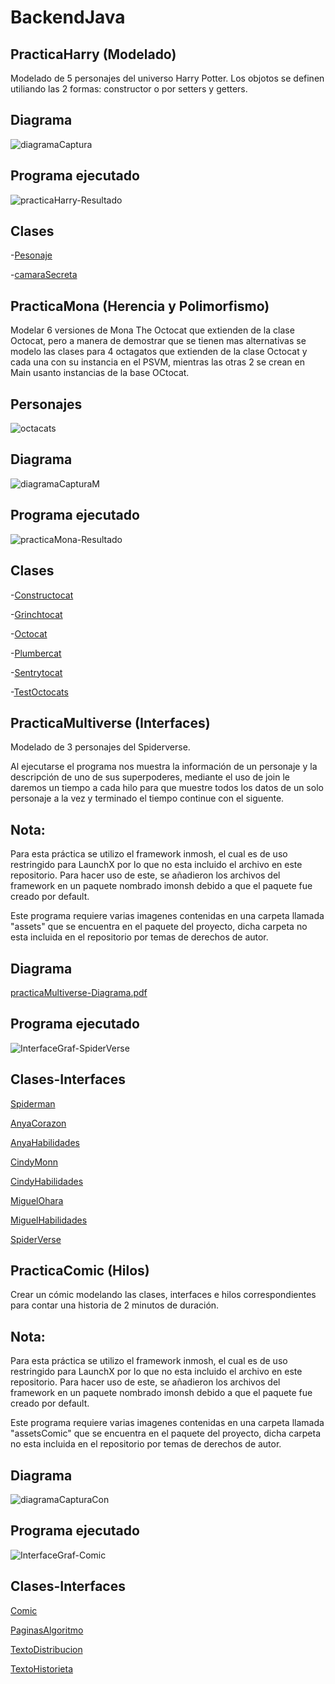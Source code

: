 # BackendJava

## PracticaHarry (Modelado)
Modelado de 5 personajes del universo Harry Potter. Los objotos se definen utiliando las 2 formas: constructor o por setters y getters.

## Diagrama
![diagramaCaptura](https://user-images.githubusercontent.com/99112892/166394709-d40bd1e0-c51b-431f-bf68-bc55c04fcd3e.png)

## Programa ejecutado
![practicaHarry-Resultado](https://user-images.githubusercontent.com/99112892/166394412-bf7a1b33-08e9-41a1-a9c9-fefc2fb674d1.png)

## Clases
-[Pesonaje](https://github.com/RodolfoMorquecho/BackendJava/blob/main/practicaHarry/Personaje.java)

-[camaraSecreta](https://github.com/RodolfoMorquecho/BackendJava/blob/main/practicaHarry/camaraSecreta.java)



## PracticaMona (Herencia y Polimorfismo)
Modelar 6 versiones de Mona The Octocat que extienden de la clase Octocat, pero a manera de demostrar que se tienen mas alternativas se modelo las clases para 4 octagatos que extienden de la clase Octocat y cada una con su instancia en el PSVM, mientras las otras 2 se crean en Main usanto instancias de la base OCtocat.

## Personajes
![octacats](https://user-images.githubusercontent.com/99112892/166396989-86939dc3-db71-450f-a6d6-4d54a17f0fbd.png)

## Diagrama
![diagramaCapturaM](https://user-images.githubusercontent.com/99112892/166395643-2154bf02-c23f-4f59-a198-6941c98e9278.png)

## Programa ejecutado
![practicaMona-Resultado](https://user-images.githubusercontent.com/99112892/166395679-bdd959b8-7a77-45ef-a915-83d4154e3512.png)

## Clases
-[Constructocat](https://github.com/RodolfoMorquecho/BackendJava/blob/main/practicaMona/Constructocat.java)

-[Grinchtocat](https://github.com/RodolfoMorquecho/BackendJava/blob/main/practicaMona/Grinchtocat.java)

-[Octocat](https://github.com/RodolfoMorquecho/BackendJava/blob/main/practicaMona/Octocat.java)

-[Plumbercat](https://github.com/RodolfoMorquecho/BackendJava/blob/main/practicaMona/Plumbercat.java)

-[Sentrytocat](https://github.com/RodolfoMorquecho/BackendJava/blob/main/practicaMona/Sentrytocat.java)

-[TestOctocats](https://github.com/RodolfoMorquecho/BackendJava/blob/main/practicaMona/TestOctacats.java)

## PracticaMultiverse (Interfaces)
Modelado de 3 personajes del Spiderverse.

Al ejecutarse el programa nos muestra la información de un personaje y la descripción de uno de sus superpoderes, mediante el uso de join le daremos un tiempo a cada hilo para que muestre todos los datos de un solo personaje a la vez y terminado el tiempo continue con el siguente.

## Nota:
Para esta práctica se utilizo el framework inmosh, el cual es de uso restringido para LaunchX por lo que no esta incluido el archivo en este repositorio.
Para hacer uso de este, se añadieron los archivos del framework en un paquete nombrado imonsh debido a que el paquete fue creado por default.

Este programa requiere varias imagenes contenidas en una carpeta llamada "assets" que se encuentra en el paquete del proyecto, dicha carpeta no esta incluida en el repositorio por temas de derechos de autor. 

## Diagrama

[practicaMultiverse-Diagrama.pdf](https://github.com/RodolfoMorquecho/BackendJava/files/8608079/practicaMultiverse-Diagrama.pdf)


## Programa ejecutado

![InterfaceGraf-SpiderVerse](https://user-images.githubusercontent.com/99112892/166399859-f93afd56-2cf4-44e7-a570-6168f6c149ab.gif)

## Clases-Interfaces


[Spiderman](https://github.com/RodolfoMorquecho/BackendJava/blob/main/practicaMultiverse/Spiderman.java)

[AnyaCorazon](https://github.com/RodolfoMorquecho/BackendJava/blob/main/practicaMultiverse/AnyaCorazon.java)

[AnyaHabilidades](https://github.com/RodolfoMorquecho/BackendJava/blob/main/practicaMultiverse/AnyaHabilidades.java)

[CindyMonn](https://github.com/RodolfoMorquecho/BackendJava/blob/main/practicaMultiverse/CindyMoon.java)

[CindyHabilidades](https://github.com/RodolfoMorquecho/BackendJava/blob/main/practicaMultiverse/CindyHabilidades.java)

[MiguelOhara](https://github.com/RodolfoMorquecho/BackendJava/blob/main/practicaMultiverse/MiguelOhara.java)

[MiguelHabilidades](https://github.com/RodolfoMorquecho/BackendJava/blob/main/practicaMultiverse/MiguelHabilidades.java)

[SpiderVerse](https://github.com/RodolfoMorquecho/BackendJava/blob/main/practicaMultiverse/SpiderVerse.java)


## PracticaComic (Hilos)
Crear un cómic modelando las clases, interfaces e hilos correspondientes para contar una historia de 2 minutos de duración.

## Nota:
Para esta práctica se utilizo el framework inmosh, el cual es de uso restringido para LaunchX por lo que no esta incluido el archivo en este repositorio.
Para hacer uso de este, se añadieron los archivos del framework en un paquete nombrado imonsh debido a que el paquete fue creado por default.

Este programa requiere varias imagenes contenidas en una carpeta llamada "assetsComic" que se encuentra en el paquete del proyecto, dicha carpeta no esta incluida en el repositorio por temas de derechos de autor. 

## Diagrama
![diagramaCapturaCon](https://user-images.githubusercontent.com/99112892/166400392-32e583fd-0fc4-4a30-bf96-47dbd1492441.png)

## Programa ejecutado

![InterfaceGraf-Comic](https://user-images.githubusercontent.com/99112892/166400452-697ab8b0-2cb0-4383-b23f-66c2d9b7128a.gif)

## Clases-Interfaces

[Comic](https://github.com/RodolfoMorquecho/BackendJava/blob/main/practicaComic/Comic.java)

[PaginasAlgoritmo](https://github.com/RodolfoMorquecho/BackendJava/blob/main/practicaComic/PaginasAlgoritmo.java)

[TextoDistribucion](https://github.com/RodolfoMorquecho/BackendJava/blob/main/practicaComic/TextoDistribucion.java)

[TextoHistorieta](https://github.com/RodolfoMorquecho/BackendJava/blob/main/practicaComic/TextoHistorieta.java)


